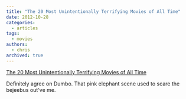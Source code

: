```yaml
---
title: "The 20 Most Unintentionally Terrifying Movies of All Time"
date: 2012-10-28
categories:
  - articles
tags:
  - movies
authors:
  - chris
archived: true
---
```


[The 20 Most Unintentionally Terrifying Movies of All Time](http://io9.com/5955587/the-20-most-unintentionally-terrifying-movies-of-all-time "The 20 Most Unintentionally Terrifying Movies of All Time")

Definitely agree on Dumbo. That pink elephant scene used to scare the bejeebus out've me.
